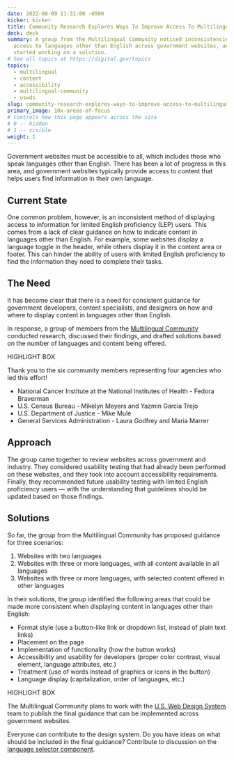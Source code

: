 ```yaml
---
date: 2022-08-09 11:31:00 -0500
kicker: kicker
title: Community Research Explores Ways To Improve Access To Multilingual Content
deck: deck
summary: A group from the Multilingual Community noticed inconsistencies in
  access to languages other than English across government websites, and have
  started working on a solution.
# See all topics at https://digital.gov/topics
topics:
  - multilingual
  - content
  - accessibility
  - multilingual-community
  - uswds
slug: community-research-explores-ways-to-improve-access-to-multilingual-content
primary_image: 10x-areas-of-focus
# Controls how this page appears across the site
# 0 -- hidden
# 1 -- visible
weight: 1
---
```

Government websites must be accessible to all, which includes those who speak languages other than English. There has been a lot of progress in this area, and government websites typically provide access to content that helps users find information in their own language.

## Current State

One common problem, however, is an inconsistent method of displaying access to information for limited English proficiency (LEP) users. This comes from a lack of clear guidance on how to indicate content in languages other than English. For example, some websites display a language toggle in the header, while others display it in the content area or footer. This can hinder the ability of users with limited English proficiency to find the information they need to complete their tasks.

## The Need

It has become clear that there is a need for consistent guidance for government developers, content specialists, and designers on how and where to display content in languages other than English.

In response, a group of members from the [Multilingual Community](https://digital.gov/communities/multilingual/) conducted research, discussed their findings, and drafted solutions based on the number of languages and content being offered.

HIGHLIGHT BOX

Thank you to the six community members representing four agencies who led this effort!

* National Cancer Institute at the National Institutes of Health - Fedora Braverman
* U.S. Census Bureau - Mikelyn Meyers and Yazmin Garcia Trejo
* U.S. Department of Justice - Mike Mulé
* General Services Administration - Laura Godfrey and Maria Marrer

## Approach

The group came together to review websites across government and industry. They considered usability testing that had already been performed on these websites, and they took into account accessibility requirements. Finally, they recommended future usability testing with limited English proficiency users — with the understanding that guidelines should be updated based on those findings.

## Solutions

So far, the group from the Multilingual Community has proposed guidance for three scenarios:

1. Websites with two languages
2. Websites with three or more languages, with all content available in all languages
3. Websites with three or more languages, with selected content offered in other languages

In their solutions, the group identified the following areas that could be made more consistent when displaying content in languages other than English:

* Format style (use a button-like link or dropdown list, instead of plain text links)
* Placement on the page
* Implementation of functionality (how the button works)
* Accessibility and usability for developers (proper color contrast, visual element, language attributes, etc.)
* Treatment (use of words instead of graphics or icons in the button)
* Language display (capitalization, order of languages, etc.)

HIGHLIGHT BOX

The Multilingual Community plans to work with the [U.S. Web Design System](https://designsystem.digital.gov/) team to publish the final guidance that can be implemented across government websites.

Everyone can contribute to the design system. Do you have ideas on what should be included in the final guidance? Contribute to discussion on the [language selector component](https://github.com/uswds/uswds/issues/3938).